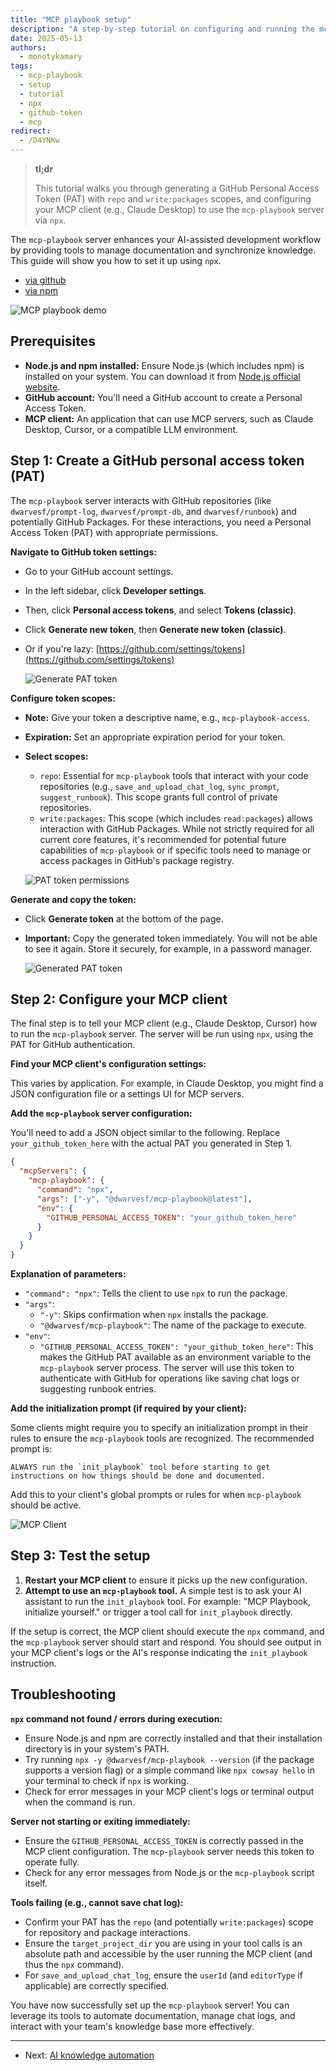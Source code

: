 ```yaml
---
title: "MCP playbook setup"
description: "A step-by-step tutorial on configuring and running the mcp-playbook server, including GitHub token creation and using npx. This guide helps you get started with automated documentation and knowledge management tools."
date: 2025-05-13
authors:
  - monotykamary
tags:
  - mcp-playbook
  - setup
  - tutorial
  - npx
  - github-token
  - mcp
redirect:
  - /D4YNKw
---
```


> **tl;dr**
>
> This tutorial walks you through generating a GitHub Personal Access Token (PAT) with `repo` and `write:packages` scopes, and configuring your MCP client (e.g., Claude Desktop) to use the `mcp-playbook` server via `npx`.

The `mcp-playbook` server enhances your AI-assisted development workflow by providing tools to manage documentation and synchronize knowledge. This guide will show you how to set it up using `npx`.

- [via github](https://github.com/dwarvesf/mcp-playbook)
- [via npm](https://www.npmjs.com/package/@dwarvesf/mcp-playbook)

![MCP playbook demo](assets/mcp-playbook-demo.gif)

## Prerequisites

- **Node.js and npm installed:** Ensure Node.js (which includes npm) is installed on your system. You can download it from [Node.js official website](https://nodejs.org/).
- **GitHub account:** You'll need a GitHub account to create a Personal Access Token.
- **MCP client:** An application that can use MCP servers, such as Claude Desktop, Cursor, or a compatible LLM environment.

## Step 1: Create a GitHub personal access token (PAT)

The `mcp-playbook` server interacts with GitHub repositories (like `dwarvesf/prompt-log`, `dwarvesf/prompt-db`, and `dwarvesf/runbook`) and potentially GitHub Packages. For these interactions, you need a Personal Access Token (PAT) with appropriate permissions.

**Navigate to GitHub token settings:**

- Go to your GitHub account settings.
- In the left sidebar, click **Developer settings**.
- Then, click **Personal access tokens**, and select **Tokens (classic)**.
- Click **Generate new token**, then **Generate new token (classic)**.
- Or if you're lazy: [https://github.com/settings/tokens](https://github.com/settings/tokens)

  ![Generate PAT token](assets/generate-token.png)

**Configure token scopes:**

- **Note:** Give your token a descriptive name, e.g., `mcp-playbook-access`.
- **Expiration:** Set an appropriate expiration period for your token.
- **Select scopes:**
  - `repo`: Essential for `mcp-playbook` tools that interact with your code repositories (e.g., `save_and_upload_chat_log`, `sync_prompt`, `suggest_runbook`). This scope grants full control of private repositories.
  - `write:packages`: This scope (which includes `read:packages`) allows interaction with GitHub Packages. While not strictly required for all current core features, it's recommended for potential future capabilities of `mcp-playbook` or if specific tools need to manage or access packages in GitHub's package registry.

  ![PAT token permissions](assets/pat-token-permissions.png)

**Generate and copy the token:**

- Click **Generate token** at the bottom of the page.
- **Important:** Copy the generated token immediately. You will not be able to see it again. Store it securely, for example, in a password manager.

  ![Generated PAT token](assets/generated-pat-token.png)

## Step 2: Configure your MCP client

The final step is to tell your MCP client (e.g., Claude Desktop, Cursor) how to run the `mcp-playbook` server. The server will be run using `npx`, using the PAT for GitHub authentication.

**Find your MCP client's configuration settings:**

This varies by application. For example, in Claude Desktop, you might find a JSON configuration file or a settings UI for MCP servers.

**Add the `mcp-playbook` server configuration:**

  You'll need to add a JSON object similar to the following. Replace `your_github_token_here` with the actual PAT you generated in Step 1.

  ```json
  {
    "mcpServers": {
      "mcp-playbook": {
        "command": "npx",
        "args": ["-y", "@dwarvesf/mcp-playbook@latest"],
        "env": {
          "GITHUB_PERSONAL_ACCESS_TOKEN": "your_github_token_here"
        }
      }
    }
  }
  ```

  **Explanation of parameters:**

- `"command": "npx"`: Tells the client to use `npx` to run the package.
- `"args"`:
  - `"-y"`: Skips confirmation when `npx` installs the package.
  - `"@dwarvesf/mcp-playbook"`: The name of the package to execute.
- `"env"`:
  - `"GITHUB_PERSONAL_ACCESS_TOKEN": "your_github_token_here"`: This makes the GitHub PAT available as an environment variable to the `mcp-playbook` server process. The server will use this token to authenticate with GitHub for operations like saving chat logs or suggesting runbook entries.

**Add the initialization prompt (if required by your client):**

Some clients might require you to specify an initialization prompt in their rules to ensure the `mcp-playbook` tools are recognized. The recommended prompt is:

```
ALWAYS run the `init_playbook` tool before starting to get instructions on how things should be done and documented.
```

Add this to your client's global prompts or rules for when `mcp-playbook` should be active.

![MCP Client](assets/mcp-client.png)

## Step 3: Test the setup

1. **Restart your MCP client** to ensure it picks up the new configuration.
2. **Attempt to use an `mcp-playbook` tool.** A simple test is to ask your AI assistant to run the `init_playbook` tool.
    For example: \"MCP Playbook, initialize yourself.\" or trigger a tool call for `init_playbook` directly.

If the setup is correct, the MCP client should execute the `npx` command, and the `mcp-playbook` server should start and respond. You should see output in your MCP client\'s logs or the AI\'s response indicating the `init_playbook` instruction.

## Troubleshooting

**`npx` command not found / errors during execution:**

- Ensure Node.js and npm are correctly installed and that their installation directory is in your system's PATH.
- Try running `npx -y @dwarvesf/mcp-playbook --version` (if the package supports a version flag) or a simple command like `npx cowsay hello` in your terminal to check if `npx` is working.
- Check for error messages in your MCP client's logs or terminal output when the command is run.

**Server not starting or exiting immediately:**

- Ensure the `GITHUB_PERSONAL_ACCESS_TOKEN` is correctly passed in the MCP client configuration. The `mcp-playbook` server needs this token to operate fully.
- Check for any error messages from Node.js or the `mcp-playbook` script itself.

**Tools failing (e.g., cannot save chat log):**

- Confirm your PAT has the `repo` (and potentially `write:packages`) scope for repository and package interactions.
- Ensure the `target_project_dir` you are using in your tool calls is an absolute path and accessible by the user running the MCP client (and thus the `npx` command).
- For `save_and_upload_chat_log`, ensure the `userId` (and `editorType` if applicable) are correctly specified.

You have now successfully set up the `mcp-playbook` server! You can leverage its tools to automate documentation, manage chat logs, and interact with your team's knowledge base more effectively.

---

- Next: [AI knowledge automation](motivation.md)
